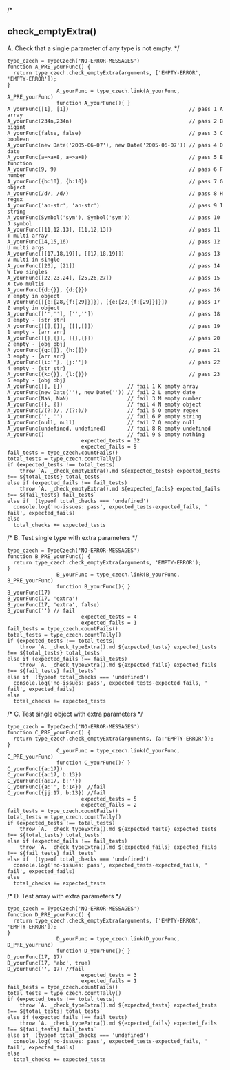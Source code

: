 
/*
## check_emptyExtra()
A. Check that a single parameter of any type is not empty.
*/

    type_czech = TypeCzech('NO-ERROR-MESSAGES')
    function A_PRE_yourFunc() {
      return type_czech.check_emptyExtra(arguments, ['EMPTY-ERROR', 'EMPTY-ERROR']);
    }
                    A_yourFunc = type_czech.link(A_yourFunc, A_PRE_yourFunc) 
                    function A_yourFunc(){ }
    A_yourFunc([1], [1])                                       // pass 1 A array
    A_yourFunc(234n,234n)                                      // pass 2 B bigint
    A_yourFunc(false, false)                                   // pass 3 C boolean
    A_yourFunc(new Date('2005-06-07'), new Date('2005-06-07')) // pass 4 D date
    A_yourFunc(a=>a+8, a=>a+8)                                 // pass 5 E function
    A_yourFunc(9, 9)                                           // pass 6 F number
    A_yourFunc({b:10}, {b:10})                                 // pass 7 G object
    A_yourFunc(/d/, /d/)                                       // pass 8 H regex
    A_yourFunc('an-str', 'an-str')                             // pass 9 I string
    A_yourFunc(Symbol('sym'), Symbol('sym'))                   // pass 10 J symbol
    A_yourFunc([11,12,13], [11,12,13])                         // pass 11 T multi array
    A_yourFunc(14,15,16)                                       // pass 12 U multi args
    A_yourFunc([[17,18,19]], [[17,18,19]])                     // pass 13 V multi in single
    A_yourFunc([20], [21])                                     // pass 14 W two singles
    A_yourFunc([22,23,24], [25,26,27])                         // pass 15 X two multis
    A_yourFunc({d:{}}, {d:{}})                                 // pass 16 Y empty in object
    A_yourFunc([{e:[28,{f:[29]}]}], [{e:[28,{f:[29]}]}])       // pass 17 Z empty in object
    A_yourFunc(['',''], ['',''])                               // pass 18 0 empty - [str str]
    A_yourFunc([[],[]], [[],[]])                               // pass 19 1 empty - [arr arr]
    A_yourFunc([{},{}], [{},{}])                               // pass 20 2 empty - [obj obj]
    A_yourFunc({g:[]}, {h:[]})                                 // pass 21 3 empty - {arr arr}
    A_yourFunc({i:''}, {j:''})                                 // pass 22 4 empty - {str str}
    A_yourFunc({k:{}}, {l:{}})                                 // pass 23 5 empty - {obj obj}
    A_yourFunc([], [])                     // fail 1 K empty array
    A_yourFunc(new Date(''), new Date('')) // fail 2 L empty date
    A_yourFunc(NaN, NaN)                   // fail 3 M empty number
    A_yourFunc({}, {})                     // fail 4 N empty object
    A_yourFunc(/(?:)/, /(?:)/)             // fail 5 O empty regex
    A_yourFunc('', '')                     // fail 6 P empty string
    A_yourFunc(null, null)                 // fail 7 Q empty null
    A_yourFunc(undefined, undefined)       // fail 8 R empty undefined
    A_yourFunc()                           // fail 9 S empty nothing
                            expected_tests = 32
                            expected_fails = 9
    fail_tests = type_czech.countFails()
    total_tests = type_czech.countTally()
    if (expected_tests !== total_tests) 
        throw `A. _check_emptyExtra().md ${expected_tests} expected_tests !== ${total_tests} total_tests`
    else if (expected_fails !== fail_tests) 
        throw `A. _check_emptyExtra().md ${expected_fails} expected_fails !== ${fail_tests} fail_tests`
    else if  (typeof total_checks === 'undefined')
      console.log('no-issues: pass', expected_tests-expected_fails, ' fail', expected_fails)
    else
      total_checks += expected_tests








/*
B. Test single type with extra parameters
*/

    type_czech = TypeCzech('NO-ERROR-MESSAGES')
    function B_PRE_yourFunc() {
      return type_czech.check_emptyExtra(arguments, 'EMPTY-ERROR');
    }
                    B_yourFunc = type_czech.link(B_yourFunc, B_PRE_yourFunc) 
                    function B_yourFunc(){ }
    B_yourFunc(17)
    B_yourFunc(17, 'extra')
    B_yourFunc(17, 'extra', false)
    B_yourFunc('') // fail
                            expected_tests = 4
                            expected_fails = 1
    fail_tests = type_czech.countFails()
    total_tests = type_czech.countTally()
    if (expected_tests !== total_tests) 
        throw `A. _check_typeExtra().md ${expected_tests} expected_tests !== ${total_tests} total_tests`
    else if (expected_fails !== fail_tests) 
        throw `A. _check_typeExtra().md ${expected_fails} expected_fails !== ${fail_tests} fail_tests`
    else if  (typeof total_checks === 'undefined')
      console.log('no-issues: pass', expected_tests-expected_fails, ' fail', expected_fails)
    else
      total_checks += expected_tests






/*
C. Test single object with extra parameters
*/

    type_czech = TypeCzech('NO-ERROR-MESSAGES')
    function C_PRE_yourFunc() {
      return type_czech.check_emptyExtra(arguments, {a:'EMPTY-ERROR'});
    }
                    C_yourFunc = type_czech.link(C_yourFunc, C_PRE_yourFunc) 
                    function C_yourFunc(){ } 
    C_yourFunc({a:17})
    C_yourFunc({a:17, b:13})
    C_yourFunc({a:17, b:''})
    C_yourFunc({a:'', b:14})  //fail
    C_yourFunc({jj:17, b:13}) //fail
                            expected_tests = 5
                            expected_fails = 2
    fail_tests = type_czech.countFails()
    total_tests = type_czech.countTally()
    if (expected_tests !== total_tests) 
        throw `A. _check_typeExtra().md ${expected_tests} expected_tests !== ${total_tests} total_tests`
    else if (expected_fails !== fail_tests) 
        throw `A. _check_typeExtra().md ${expected_fails} expected_fails !== ${fail_tests} fail_tests`
    else if  (typeof total_checks === 'undefined')
      console.log('no-issues: pass', expected_tests-expected_fails, ' fail', expected_fails)
    else
      total_checks += expected_tests


/*
D. Test array with extra parameters
*/

    type_czech = TypeCzech('NO-ERROR-MESSAGES')
    function D_PRE_yourFunc() {
      return type_czech.check_emptyExtra(arguments, ['EMPTY-ERROR', 'EMPTY-ERROR']);
    }
                    D_yourFunc = type_czech.link(D_yourFunc, D_PRE_yourFunc) 
                    function D_yourFunc(){ } 
    D_yourFunc(17, 17)
    D_yourFunc(17, 'abc', true)
    D_yourFunc('', 17) //fail
                            expected_tests = 3
                            expected_fails = 1
    fail_tests = type_czech.countFails()
    total_tests = type_czech.countTally()
    if (expected_tests !== total_tests) 
        throw `A. _check_typeExtra().md ${expected_tests} expected_tests !== ${total_tests} total_tests`
    else if (expected_fails !== fail_tests) 
        throw `A. _check_typeExtra().md ${expected_fails} expected_fails !== ${fail_tests} fail_tests`
    else if  (typeof total_checks === 'undefined')
      console.log('no-issues: pass', expected_tests-expected_fails, ' fail', expected_fails)
    else
      total_checks += expected_tests

